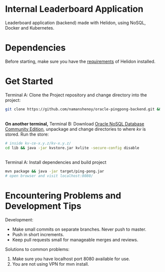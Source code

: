 # Internal Leaderboard Application
Leaderboard application (backend) made with Helidon, using NoSQL, Docker and Kubernetes.

# Dependencies
Before starting, make sure you have the [requirements](https://helidon.io/docs/latest/#/about/03_prerequisites) of Helidon installed.

# Get Started
Terminal A: Clone the Project repository and change directory into the project:
```bash
git clone https://github.com/namanshenoy/oracle-pingpong-backend.git && cd oracle-pingpong-backend/
```
\
**On another terminal,** Terminal B: Download [Oracle NoSQL Database Community Edition](https://download.oracle.com/otn-pub/otn_software/nosql-database/kv-ce-18.1.19.zip), unpackage and change directories to where *kv* is stored. Run the store:
```bash
# inside kv-ce-x.y.z/kv-x.y.z/
cd lib && java -jar kvstore.jar kvlite -secure-config disable
```
\
Terminal A: Install dependencies and build project
```bash
mvn package && java -jar target/ping-pong.jar
# open browser and visit localhost:8080/
```

# Encountering Problems and Development Tips
Development:
* Make small commits on separate branches. Never push to master.
* Push in short increments.
* Keep pull requests small for manageable merges and reviews.

Solutions to common problems:
1. Make sure you have localhost port 8080 available for use.
2. You are not using VPN for mvn install.